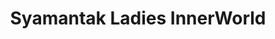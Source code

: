 ---
title: "Syamantak Ladies InnerWorld"
url: /haripad/syamantak-ladies-innerworld/
shop: Kleidung
---